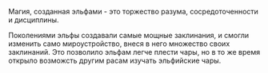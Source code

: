 Магия, созданная эльфами - это торжество разума, сосредоточенности и дисциплины.

Поколениями эльфы создавали самые мощные заклинания, и смогли изменить само мироустройство, внеся в него множество своих заклинаний. Это позволило эльфам легче плести чары, но в то же время открыло возможсть другим расам изучать эльфийские чары.
